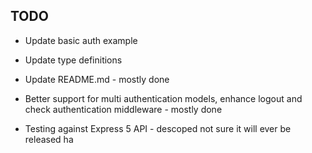 ## TODO

- Update basic auth example

- Update type definitions

- Update README.md - mostly done

- Better support for multi authentication models, enhance logout and check authentication middleware - mostly done

- Testing against Express 5 API - descoped not sure it will ever be released ha

